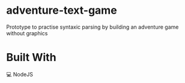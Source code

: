 # adventure-text-game

Prototype to practise syntaxic parsing by building an adventure game without graphics


# Built With

💻 NodeJS
